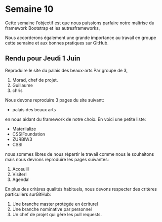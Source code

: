 # Semaine 10 #

Cette semaine l'objectif est que nous puissions parfaire notre maîtrise du framework Bootstrap et les autresframeworks,

Nous accorderons également une grande importance au travail en groupe cette semaine et aux bonnes pratiques sur GitHub.

## Rendu pour Jeudi 1 Juin ##

Reproduire le site du palais des beaux-arts Par groupe de 3,
1. Morad, chef de projet.
2. Guillaume
3. chris

Nous devons reproduire 3 pages du site suivant:
* palais des beaux arts

en nous aidant du framework de notre choix.
En voici une petite liste:
* Materlialize
* CSSlFoundation
* ZURBlW3
* CSSl

nous sommes libres de nous répartir le travail comme nous le souhaitons mais nous devrons reproduire les pages suivantes:
1. Acceuill
2. Visiterl
3. Agendal

En plus des critères qualités habituels, nous devons respecter des critères particuliers surGitHub:
1. Une branche master protégée en écriturel
2. Une branche nominative par personnel
3. Un chef de projet qui gère les pull requests.
